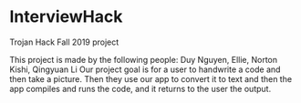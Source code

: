 # InterviewHack
Trojan Hack Fall 2019 project

This project is made by the following people: Duy Nguyen, Ellie, Norton Kishi, Qingyuan Li
Our project goal is for a user to handwrite a code and then take a picture. Then they use our app to convert it to text and then the app compiles and runs the code, and it returns to the user the output.